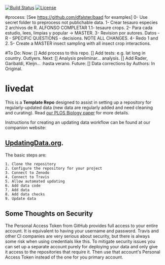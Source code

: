 [![Build Status](https://travis-ci.org/weecology/livedat.svg?branch=master)](https://travis-ci.org/weecology/livedat)
[![License](http://i.creativecommons.org/p/zero/1.0/88x31.png)](https://raw.githubusercontent.com/weecology/livedat/master/LICENSE)


#process:
[See https://github.com/dfalster/baad for examples]
0- Use secret folder to preprocess not publichable data.
1- Crear tesauro especies 2 archivos de R. ALFONSO COMPLETAR
1.1- tesaure crops.
2- Para cada estudio, lees, limpias y popular -> MASTER. 
3- Revision por autores. Datos - R - SPECIFIC QUESTIONS - decisions. NOTE ALL CHANGES.
4- Redo 1 and 2.
5- Create a MASTER insect sampling with all insect crop interactions.

#To Do:
Now:
[] Add process to this repo.
[] Add tests: e.g. lat long in country. Outlyers.
Next:
[] Analysis preliminar... analysis. 
[] Add Rader, Garibaldi, Kleijn... :hasta verano.
Future:
[] Data corrections by Authors: In Original.

# livedat

This is a **Template Repo** designed to assist in setting up a repository for regularly-updated data 
(new data are regularly added and need cleaning and curating). Read [our PLOS Biology paper](https://doi.org/10.1371/journal.pbio.3000125) for more details.

Instructions for creating an updating data workflow can be found at our companion website: 
## [UpdatingData.org](https://www.updatingdata.org/).

  The basic steps are:

    1. Clone the repository
    2. Configure the repository for your project
    3. Connect to Zenodo
    4. Connect to Travis
    5. Allow automated updating
    6. Add data code
    7. Add data
    8. Add data checks
    9. Update data

## Some Thoughts on Security

The Personal Access Token from GitHub provides full access to your entire account. It is equivalent to having your username and password. Travis and other CI companies are very serious about security, but there is always some risk when using credentials like this. To mitigate security issues you can set up a separate account purely for deploying your data and only give it access to the repositories that require it. Then use that account's Personal Access Token instead of the one for you primary account.